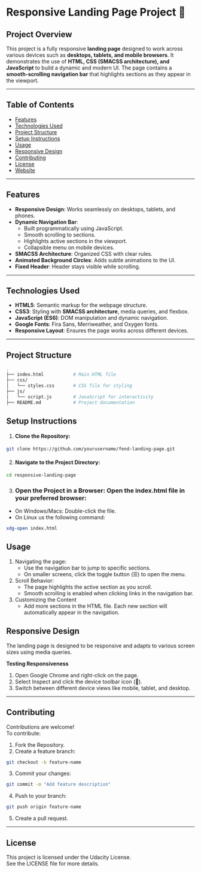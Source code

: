 # **Responsive Landing Page Project 🚀**

## **Project Overview**
This project is a fully responsive **landing page** designed to work across various devices such as **desktops, tablets, and mobile browsers**. It demonstrates the use of **HTML, CSS (SMACSS architecture), and JavaScript** to build a dynamic and modern UI. The page contains a **smooth-scrolling navigation bar** that highlights sections as they appear in the viewport.

---

## **Table of Contents**
- [Features](#features)
- [Technologies Used](#technologies-used)
- [Project Structure](#project-structure)
- [Setup Instructions](#setup-instructions)
- [Usage](#usage)
- [Responsive Design](#responsive-design)
- [Contributing](#contributing)
- [License](#license)
- [Website](https://tyrone-cartwright.github.io/fend-landing-page/)

---

## **Features**
- **Responsive Design**: Works seamlessly on desktops, tablets, and phones.
- **Dynamic Navigation Bar**:
  - Built programmatically using JavaScript.
  - Smooth scrolling to sections.
  - Highlights active sections in the viewport.
  - Collapsible menu on mobile devices.
- **SMACSS Architecture**: Organized CSS with clear rules.
- **Animated Background Circles**: Adds subtle animations to the UI.
- **Fixed Header**: Header stays visible while scrolling.

---

## **Technologies Used**
- **HTML5**: Semantic markup for the webpage structure.
- **CSS3**: Styling with **SMACSS architecture**, media queries, and flexbox.
- **JavaScript (ES6)**: DOM manipulation and dynamic navigation.
- **Google Fonts**: Fira Sans, Merriweather, and Oxygen fonts.
- **Responsive Layout**: Ensures the page works across different devices.

---

## **Project Structure**
```bash
.
├── index.html           # Main HTML file
├── css/
│   └── styles.css       # CSS file for styling
├── js/
│   └── script.js        # JavaScript for interactivity
├── README.md            # Project documentation
```

## **Setup Instructions**
1. #### Clone the Repository:
```bash
git clone https://github.com/yourusername/fend-landing-page.git
```
2. #### Navigate to the Project Directory:
```bash
cd responsive-landing-page
```
3. ### Open the Project in a Browser: Open the index.html file in your preferred browser:

- On Windows/Macs: Double-click the file.
- On Linux us the following command:
```bash
xdg-open index.html
```
## **Usage**
<ol>
  <li>Navigating the page:
    <ul>
      <li>Use the navigation bar to jump to specific sections.</li>
      <li>On smaller screens, click the toggle button (☰) to open the menu.</li>
    </ul>  
  </li>
  <li>Scroll Behavior:
    <ul>
      <li>The page highlights the active section as you scroll.</li>
      <li>Smooth scrolling is enabled when clicking links in the navigation bar.</li>
    </ul>  
  </li>
  <li>Customizing the Content
    <ul>
      <li>Add more sections in the HTML file. Each new section will automatically appear in the navigation.</li>
    </ul>
  </li>
</ol>

## **Responsive Design**
The landing page is designed to be responsive and adapts to various screen sizes using media queries.

**Testing Responsiveness**
<ol>
  <li>Open Google Chrome and right-click on the page.</li>
  <li>Select Inspect and click the device toolbar icon (📱).</li>
  <li>Switch between different device views like mobile, tablet, and desktop.</li>
</ol>

********************************
## **Contributing**
Contributions are welcome!  
To contribute:  
1. Fork the Repository.  
2. Create a feature branch:
```bash
git checkout -b feature-name
```
3. Commit your changes:
```bash
git commit -m "Add feature description"
```
4. Push to your branch:
```bash
git push origin feature-name
```
5. Create a pull request.
***

## **License**
This project is licensed under the Udacity License.  
See the LICENSE file for more details.





